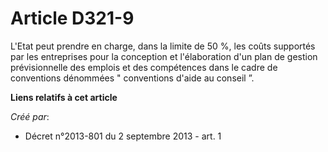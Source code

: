 # Article D321-9

L'Etat peut prendre en charge, dans la limite de 50 %, les coûts supportés par les entreprises pour la conception et
l'élaboration d'un plan de gestion prévisionnelle des emplois et des compétences dans le cadre de conventions dénommées "
conventions d'aide au conseil ”.

**Liens relatifs à cet article**

_Créé par_:

  - Décret n°2013-801 du 2 septembre 2013 - art. 1
